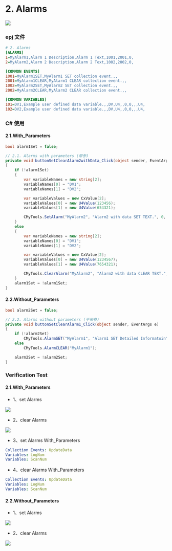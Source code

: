 # 2. Alarms

![](https://easyimage.ghuang.top/i/2024/06/23/164723-1.webp)

### epj 文件

```ini title=".epj"
# 2. Alarms
[ALARMS]
1=MyAlarm1,Alarm 1 Description,Alarm 1 Text,1001,2001,0, 
2=MyAlarm2,Alarm 2 Description,Alarm 2 Text,1002,2002,0, 

[COMMON EVENTS]
1001=MyAlarm1SET,MyAlarm1 SET collection event.,,
2001=MyAlarm1CLEAR,MyAlarm1 CLEAR collection event.,,
1002=MyAlarm2SET,MyAlarm2 SET collection event.,,
2002=MyAlarm2CLEAR,MyAlarm2 CLEAR collection event.,,

[COMMON VARIABLES]
101=DV1,Example user defined data variable.,,DV,U4,,0,0,,,U4,
102=DV2,Example user defined data variable.,,DV,U4,,0,0,,,U4,

```

### C# 使用

#### 2.1.With_Parameters

```c# title="Demo.cs"
bool alarm1Set = false;

// 2.1. Alarms with parameters (带参)
private void buttonSetClearAlarm2withData_Click(object sender, EventArgs e)
{
    if (!alarm1Set)
    {
        var variableNames = new string[2];
        variableNames[0] = "DV1";
        variableNames[1] = "DV2";

        var variableValues = new CxValue[2];
        variableValues[0] = new U4Value(123456);
        variableValues[1] = new U4Value(654321);

        CMyTools.SetAlarm("MyAlarm2", "Alarm2 with data SET TEXT.", 0, variableNames, variableValues);
    }
    else
    {
        var variableNames = new string[2];
        variableNames[0] = "DV1";
        variableNames[1] = "DV2";

        var variableValues = new CxValue[2];
        variableValues[0] = new U4Value(1234567);
        variableValues[1] = new U4Value(7654321);

        CMyTools.ClearAlarm("MyAlarm2", "Alarm2 with data CLEAR TEXT.", 0, variableNames, variableValues);
    }
    alarm1Set = !alarm1Set;
}
```

#### 2.2.Without_Parameters

```c# title="Demo.cs"
bool alarm2Set = false;

// 2.2. Alarms without parameters (不带参)
private void buttonSetClearAlarm1_Click(object sender, EventArgs e)
{
    if (!alarm2Set)
        CMyTools.AlarmSET("MyAlarm1", "Alarm1 SET Detailed Informatoin");
    else
        CMyTools.AlarmCLEAR("MyAlarm1");

    alarm2Set = !alarm2Set;
}
```

### Verification Test

#### 2.1.With_Parameters

- 1、set Alarms

![](https://easyimage.ghuang.top/i/2024/06/23/173356-1.webp)

- 2、clear Alarms 

![](https://easyimage.ghuang.top/i/2024/06/23/173453-1.webp)

- 3、set Alarms With_Parameters

```yaml title="settings"
Collection Events: UpdateData
Variables: LogNum
Variables: ScanNum
```

- 4、clear Alarms With_Parameters

```yaml title="settings"
Collection Events: UpdateData
Variables: LogNum
Variables: ScanNum
```

#### 2.2.Without_Parameters

- 1、set Alarms

![](https://easyimage.ghuang.top/i/2024/06/23/173121-1.webp)

- 2、clear Alarms

![](https://easyimage.ghuang.top/i/2024/06/23/172929-1.webp)